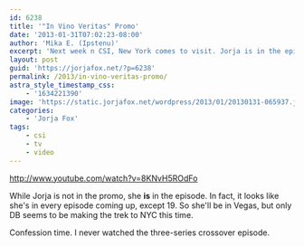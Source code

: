 ```yaml
---
id: 6238
title: '"In Vino Veritas" Promo'
date: '2013-01-31T07:02:23-08:00'
author: 'Mika E. (Ipstenu)'
excerpt: 'Next week n CSI, New York comes to visit. Jorja is in the episode, though not the NY half.'
layout: post
guid: 'https://jorjafox.net/?p=6238'
permalink: /2013/in-vino-veritas-promo/
astra_style_timestamp_css:
    - '1634221390'
image: 'https://static.jorjafox.net/wordpress/2013/01/20130131-065937.jpg'
categories:
    - 'Jorja Fox'
tags:
    - csi
    - tv
    - video
---
```


http://www.youtube.com/watch?v=8KNvH5ROdFo

While Jorja is not in the promo, she **is** in the episode. In fact, it looks like she's in every episode coming up, except 19. So she'll be in Vegas, but only DB seems to be making the trek to NYC this time.

Confession time. I never watched the three-series crossover episode.
